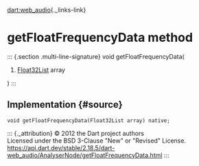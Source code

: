 [dart:web\_audio](../../dart-web_audio/dart-web_audio-library){._links-link}

getFloatFrequencyData method
============================

::: {.section .multi-line-signature}
void getFloatFrequencyData(

1.  [Float32List](../../dart-typed_data/float32list-class) array

)
:::

Implementation {#source}
--------------

``` {.language-dart data-language="dart"}
void getFloatFrequencyData(Float32List array) native;
```

::: {._attribution}
© 2012 the Dart project authors\
Licensed under the BSD 3-Clause \"New\" or \"Revised\" License.\
<https://api.dart.dev/stable/2.18.5/dart-web_audio/AnalyserNode/getFloatFrequencyData.html>
:::
